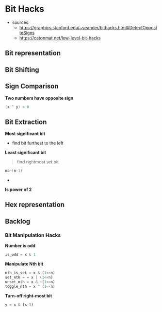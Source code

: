 # Bit Hacks

- sources:
  - https://graphics.stanford.edu/~seander/bithacks.html#DetectOppositeSigns
  - https://catonmat.net/low-level-bit-hacks



## Bit representation









## Bit Shifting









## Sign Comparison



**Two numbers have opposite sign**

```c++
(x ^ y) < 0
```





## Bit Extraction



**Most significant bit**

- find bit furthest to the left



**Least significant bit**

> find rightmost set bit

```cpp
n&~(n-1)
```

- 



**Is power of 2**









## Hex representation









## Backlog





### Bit Manipulation Hacks

**Number is odd**

```python
is_odd = x & 1
```

**Manipulate Nth bit**

```python
nth_is_set = x & (1<<n)
set_nth = = x | (1<<n)
unset_nth = x & ~(1<<n)
toggle_nth = x ^ (1<<n)
```

**Turn-off right-most bit**

```python
y = x & (x-1)
```





